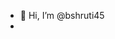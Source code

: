 - 👋 Hi, I’m @bshruti45
-

<!---
bshruti45/bshruti45 is a ✨ special ✨ repository because its `README.md` (this file) appears on your GitHub profile.
You can click the Preview link to take a look at your changes.
--->
